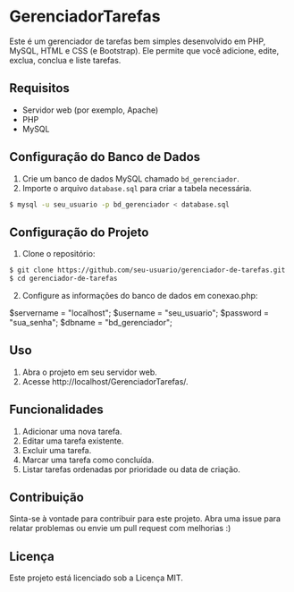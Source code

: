 # GerenciadorTarefas

Este é um gerenciador de tarefas bem simples desenvolvido em PHP, MySQL, HTML e CSS (e Bootstrap). Ele permite que você adicione, edite, exclua, conclua e liste tarefas.


## Requisitos

- Servidor web (por exemplo, Apache)
- PHP
- MySQL


## Configuração do Banco de Dados

1. Crie um banco de dados MySQL chamado `bd_gerenciador`.
2. Importe o arquivo `database.sql` para criar a tabela necessária.

```bash
$ mysql -u seu_usuario -p bd_gerenciador < database.sql
```


## Configuração do Projeto
1. Clone o repositório:

```bash
$ git clone https://github.com/seu-usuario/gerenciador-de-tarefas.git
$ cd gerenciador-de-tarefas
```


2. Configure as informações do banco de dados em conexao.php:

$servername = "localhost";
$username = "seu_usuario";
$password = "sua_senha";
$dbname = "bd_gerenciador";


## Uso
1. Abra o projeto em seu servidor web.
2. Acesse http://localhost/GerenciadorTarefas/.


## Funcionalidades
1. Adicionar uma nova tarefa.
2. Editar uma tarefa existente.
3. Excluir uma tarefa.
4. Marcar uma tarefa como concluída.
5. Listar tarefas ordenadas por prioridade ou data de criação.


## Contribuição
Sinta-se à vontade para contribuir para este projeto. Abra uma issue para relatar problemas ou envie um pull request com melhorias :)


## Licença
Este projeto está licenciado sob a Licença MIT.
